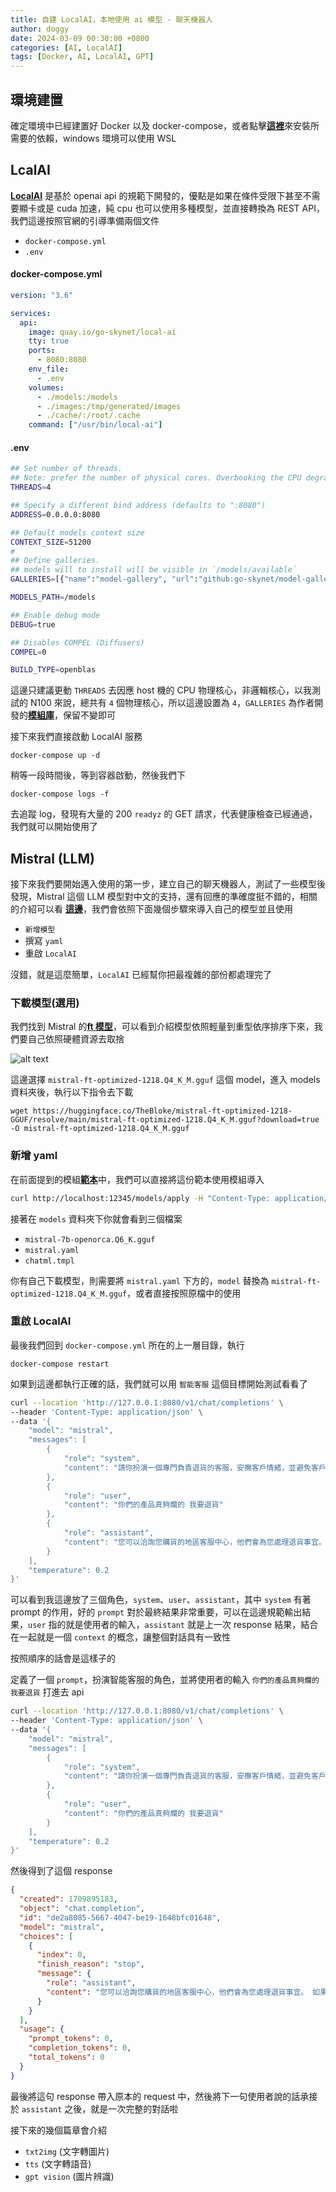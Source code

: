 ```yaml
---
title: 自建 LocalAI，本地使用 ai 模型 - 聊天機器人
author: doggy
date: 2024-03-09 00:30:00 +0800
categories: [AI, LocalAI]
tags: [Docker, AI, LocalAI, GPT]
---
```


## 環境建置

確定環境中已經建置好 Docker 以及 docker-compose，或者點擊[**這裡**][Docker]來安裝所需要的依賴，windows 環境可以使用 WSL

## LcalAI

[**LocalAI**][local-ai-github] 是基於 openai api 的規範下開發的，優點是如果在條件受限下甚至不需要顯卡或是 cuda 加速，純 cpu 也可以使用多種模型，並直接轉換為 REST API，我們這邊按照官網的引導準備兩個文件

- `docker-compose.yml`
- `.env`

#### docker-compose.yml

```yaml
version: "3.6"

services:
  api:
    image: quay.io/go-skynet/local-ai
    tty: true
    ports:
      - 8080:8080
    env_file:
      - .env
    volumes:
      - ./models:/models
      - ./images:/tmp/generated/images
      - ./cache/:/root/.cache
    command: ["/usr/bin/local-ai"]
```

#### .env

```bash
## Set number of threads.
## Note: prefer the number of physical cores. Overbooking the CPU degrades performance notably.
THREADS=4

## Specify a different bind address (defaults to ":8080")
ADDRESS=0.0.0.0:8080

## Default models context size
CONTEXT_SIZE=51200
#
## Define galleries.
## models will to install will be visible in `/models/available`
GALLERIES=[{"name":"model-gallery", "url":"github:go-skynet/model-gallery/index.yaml"}]

MODELS_PATH=/models

## Enable debug mode
DEBUG=true

## Disables COMPEL (Diffusers)
COMPEL=0

BUILD_TYPE=openblas
```

這邊只建議更動 `THREADS` 去因應 host 機的 CPU 物理核心，非邏輯核心，以我測試的 N100 來說，總共有 `4` 個物理核心，所以這邊設置為 `4`，`GALLERIES` 為作者開發的[**模組庫**][local-ai-model]，保留不變即可

接下來我們直接啟動 LocalAI 服務

```console
docker-compose up -d
```

稍等一段時間後，等到容器啟動，然後我們下

```console
docker-compose logs -f
```

去追蹤 log，發現有大量的 200 `readyz` 的 GET 請求，代表健康檢查已經通過，我們就可以開始使用了

## Mistral (LLM)

接下來我們要開始邁入使用的第一步，建立自己的聊天機器人，測試了一些模型後發現，Mistral 這個 LLM 模型對中文的支持，還有回應的準確度挺不錯的，相關的介紹可以看 [**這邊**][Mistral-intro]，我們會依照下面幾個步驟來導入自己的模型並且使用

- `新增模型`
- 撰寫 `yaml`
- 重啟 `LocalAI`

沒錯，就是這麼簡單，`LocalAI` 已經幫你把最複雜的部份都處理完了

### 下載模型(選用)

我們找到 Mistral 的[**ft 模型**][Mistral-huggingface]，可以看到介紹模型依照輕量到重型依序排序下來，我們要自己依照硬體資源去取捨

![alt text](/local-ai-step-1/mistral-models.png)

這邊選擇 `mistral-ft-optimized-1218.Q4_K_M.gguf` 這個 model，進入 models 資料夾後，執行以下指令去下載

```console
wget https://huggingface.co/TheBloke/mistral-ft-optimized-1218-GGUF/resolve/main/mistral-ft-optimized-1218.Q4_K_M.gguf?download=true -O mistral-ft-optimized-1218.Q4_K_M.gguf
```

### 新增 yaml

在前面提到的模組[**範本**][local-ai-example]中，我們可以直接將這份範本使用模組導入

```bash
curl http://localhost:12345/models/apply -H "Content-Type: application/json" -d '{     "id": "model-gallery@mistral"   }'
```

接著在 `models` 資料夾下你就會看到三個檔案

- `mistral-7b-openorca.Q6_K.gguf` 
- `mistral.yaml`
- `chatml.tmpl`

你有自己下載模型，則需要將 `mistral.yaml` 下方的，`model` 替換為 `mistral-ft-optimized-1218.Q4_K_M.gguf`，或者直接按照原檔中的使用

### 重啟 LocalAI

最後我們回到 `docker-compose.yml` 所在的上一層目錄，執行

```console
docker-compose restart
```

如果到這邊都執行正確的話，我們就可以用 `智能客服` 這個目標開始測試看看了

```bash
curl --location 'http://127.0.0.1:8080/v1/chat/completions' \
--header 'Content-Type: application/json' \
--data '{
    "model": "mistral",
    "messages": [
        {
            "role": "system",
            "content": "請你扮演一個專門負責退貨的客服，安撫客戶情緒，並避免客戶退貨，回答請盡量用繁體或簡體中文"
        },
        {
            "role": "user",
            "content": "你們的產品真夠爛的 我要退貨"
        },
        {
            "role": "assistant",
            "content": "您可以洽詢您購貨的地區客服中心，他們會為您處理退貨事宜。 如果您不知道您購貨的地區客服中心，請提供您的購貨單號或購貨日期，我們將幫您查詢。"
        }
    ],
    "temperature": 0.2
}'
```

可以看到我這邊放了三個角色，`system`、`user`、`assistant`，其中 `system` 有著 prompt 的作用，好的 `prompt` 對於最終結果非常重要，可以在這邊規範輸出結果，`user` 指的就是使用者的輸入，`assistant` 就是上一次 response 結果，結合在一起就是一個 `context` 的概念，讓整個對話具有一致性

按照順序的話會是這樣子的

定義了一個 `prompt`，扮演智能客服的角色，並將使用者的輸入 `你們的產品真夠爛的 我要退貨` 打進去 api

```bash
curl --location 'http://127.0.0.1:8080/v1/chat/completions' \
--header 'Content-Type: application/json' \
--data '{
    "model": "mistral",
    "messages": [
        {
            "role": "system",
            "content": "請你扮演一個專門負責退貨的客服，安撫客戶情緒，並避免客戶退貨，回答請盡量用繁體或簡體中文"
        },
        {
            "role": "user",
            "content": "你們的產品真夠爛的 我要退貨"
        }
    ],
    "temperature": 0.2
}'
```

然後得到了這個 response

```json
{
  "created": 1709895183,
  "object": "chat.completion",
  "id": "de2a8085-5667-4047-be19-1648bfc01648",
  "model": "mistral",
  "choices": [
    {
      "index": 0,
      "finish_reason": "stop",
      "message": {
        "role": "assistant",
        "content": "您可以洽詢您購貨的地區客服中心，他們會為您處理退貨事宜。 如果您不知道您購貨的地區客服中心，請提供您的購貨單號或購貨日期，我們將幫您查詢。\n"
      }
    }
  ],
  "usage": {
    "prompt_tokens": 0,
    "completion_tokens": 0,
    "total_tokens": 0
  }
}
```

最後將這句 response 帶入原本的 request 中，然後將下一句使用者說的話承接於 `assistant` 之後，就是一次完整的對話啦

接下來的幾個篇章會介紹

- `txt2img` (文字轉圖片)
- `tts` (文字轉語音)
- `gpt vision` (圖片辨識)

[Docker]: https://dockerdocs.cn/compose/install/
[local-ai-github]: https://github.com/mudler/LocalAI
[local-ai-model]: https://github.com/go-skynet/model-gallery
[local-ai-example]: https://github.com/go-skynet/model-gallery/blob/main/mistral.yaml
[Mistral-intro]: https://blog.infuseai.io/mistral-7b-introduction-2f6857f6982b
[Mistral-huggingface]: https://huggingface.co/TheBloke/mistral-ft-optimized-1218-GGUF
